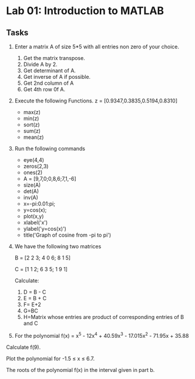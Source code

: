 # Lab 01: Introduction to MATLAB

## Tasks
1.  Enter a matrix A of size 5*5 with all entries non zero of your choice.
    1. Get the matrix transpose.
    2. Divide A by 2.
    3. Get determinant of A.
    4. Get inverse of A if possible.
    5. Get 2nd column of A
    6. Get 4th row 0f A.

2.  Execute the following Functions. z = [0.9347,0.3835,0.5194,0.8310]
    - max(z)
    - min(z)
    - sort(z)
    - sum(z)
    - mean(z)

3.  Run the following commands  
    - eye(4,4)
    - zeros(2,3)
    - ones(2)
    - A = [9,7,0;0,8,6;7,1,-6]
    - size(A)
    - det(A)
    - inv(A)
    - x=-pi:0.01:pi;
    - y=cos(x);
    - plot(x,y)
    - xlabel('x')
    - ylabel('y=cos(x)')
    - title('Graph of cosine from -pi to pi')

4.  We have the following two matrices

    B = [2 2 3; 4 0 6; 8 1 5]

    C = [1 1 2; 6 3 5; 1 9 1]
	
	Calculate:
	1. D = B - C
	2. E = B + C
	3. F= E+2
	4. G=BC
	5. H=Matrix whose entries are product of corresponding entries of B and C
	
5.  For the polynomial
f(x) = x<sup>5</sup> - 12x<sup>4</sup> + 40.59x<sup>3</sup> - 17.015x<sup>2</sup> - 71.95x + 35.88

Calculate f(9).

Plot the polynomial for -1.5 ≤ x ≤ 6.7.

The roots of the polynomial f(x) in the interval given in part b.